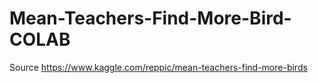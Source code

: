 # Mean-Teachers-Find-More-Bird-COLAB
 Source https://www.kaggle.com/reppic/mean-teachers-find-more-birds
